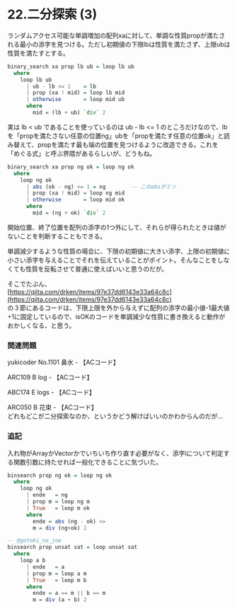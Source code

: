 # 22.二分探索 \(3\)

ランダムアクセス可能な単調増加の配列xaに対して、単調な性質propが満たされる最小の添字を見つける。ただし初期値の下限lbは性質を満たさず、上限ubは性質を満たすとする。

```haskell
binary_search xa prop lb ub = loop lb ub
  where
    loop lb ub
      | ub - lb <= 1    = lb
      | prop (xa ! mid) = loop lb mid
      | otherwise       = loop mid ub
      where
        mid = (lb + ub) `div` 2
```

実は lb &lt; ub であることを使っているのは ub - lb &lt;= 1 のところだけなので、lbを「propを満たさない任意の位置ng」ubを「propを満たす任意の位置ok」と読み替えて、propを満たす最も端の位置を見つけるように改造できる。これを「めぐる式」と呼ぶ界隈があるらしいが、どうもね。

```haskell
binary_search xa prop ng ok = loop ng ok
  where
    loop ng ok
      | abs (ok - ng) <= 1 = ng        -- このabsがミソ
      | prop (xa ! mid) = loop ng mid
      | otherwise       = loop mid ok
      where
        mid = (ng + ok) `div` 2
```

開始位置、終了位置を配列の添字の1つ外にして、それらが得られたときは値がないことを判断することもできる。

単調減少するような性質の場合に、下限の初期値に大きい添字、上限の初期値に小さい添字を与えることでそれを伝えていることがポイント。そんなことをしなくても性質を反転させて普通に使えばいいと思うのだが。

そこでたぶん、  
[https://qiita.com/drken/items/97e37dd6143e33a64c8c](https://qiita.com/drken/items/97e37dd6143e33a64c8c)  
の３節にあるコードは、下限上限を外から与えずに配列の添字の最小値-1最大値+1に固定しているので、isOKのコードを単調減少な性質に書き換えると動作がおかしくなる、と思う。

### 関連問題

yukicoder No.1101 鼻水 - 【ACコード】  
ARC109 B log - 【ACコード】  
ABC174 E logs - 【ACコード】  
ARC050 B 花束 - 【ACコード】  
どれもどこが二分探索なのか、というかどう解けばいいのかわからんのだが…

### 追記

入れ物がArrayかVectorかでいちいち作り直す必要がなく、添字iについて判定する関数引数に持たせれば一般化できることに気づいた。

```haskell
binsearch prop ng ok = loop ng ok
  where
    loop ng ok
      | ende   = ng
      | prop m = loop ng m
      | True   = loop m ok
      where
        ende = abs (ng - ok) <= 
        m = div (ng+ok) 2
```

```haskell
-- @gotoki_no_joe
binsearch prop unsat sat = loop unsat sat
  where
    loop a b
      | ende   = a
      | prop m = loop a m
      | True   = loop m b
      where
        ende = a == m || b == m 
        m = div (a + b) 2
```



